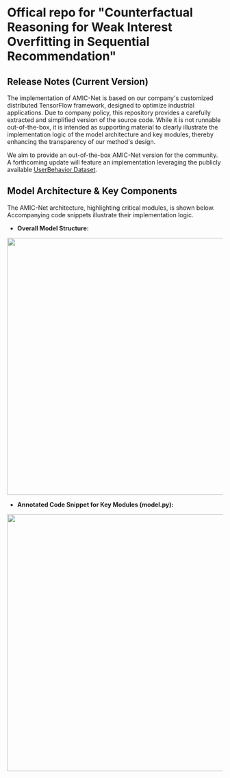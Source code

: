 # Offical repo for "Counterfactual Reasoning for Weak Interest Overfitting in Sequential Recommendation"

## Release Notes (Current Version)
The implementation of AMIC-Net is based on our company's customized distributed TensorFlow framework, designed to optimize industrial applications. Due to company policy, this repository provides a carefully extracted and simplified version of the source code. While it is not runnable out-of-the-box, it is intended as supporting material to clearly illustrate the implementation logic of the model architecture and key modules, thereby enhancing the transparency of our method's design.

We aim to provide an out-of-the-box AMIC-Net version for the community. A forthcoming update will feature an implementation leveraging the publicly available [UserBehavior Dataset](https://tianchi.aliyun.com/dataset/649).  

## Model Architecture & Key Components
The AMIC-Net architecture, highlighting critical modules, is shown below. Accompanying code snippets illustrate their implementation logic.

*   **Overall Model Structure:**
<img src="https://github.com/user-attachments/assets/ee9a961e-f3bd-4a51-8cd3-83d72abcf13a" width="600">

*   **Annotated Code Snippet for Key Modules (model.py):**
<img src="https://github.com/user-attachments/assets/275d21ce-ef2a-4428-87ad-71f23c66bf10" width="600">


